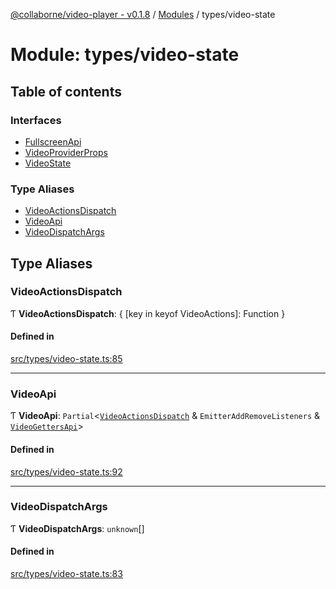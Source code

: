 [@collaborne/video-player - v0.1.8](/docs/../README.md) / [Modules](/docs/modules.md) / types/video-state

# Module: types/video-state

## Table of contents

### Interfaces

- [FullscreenApi](/docs/interfaces/types_video_state.FullscreenApi.md)
- [VideoProviderProps](/docs/interfaces/types_video_state.VideoProviderProps.md)
- [VideoState](/docs/interfaces/types_video_state.VideoState.md)

### Type Aliases

- [VideoActionsDispatch](/docs/modules/types_video_state.md#videoactionsdispatch)
- [VideoApi](/docs/modules/types_video_state.md#videoapi)
- [VideoDispatchArgs](/docs/modules/types_video_state.md#videodispatchargs)

## Type Aliases

### VideoActionsDispatch

Ƭ **VideoActionsDispatch**: { [key in keyof VideoActions]: Function }

#### Defined in

[src/types/video-state.ts:85](https://github.com/Collaborne/video-player/blob/5338fe4/src/types/video-state.ts#L85)

___

### VideoApi

Ƭ **VideoApi**: `Partial`<[`VideoActionsDispatch`](/docs/modules/types_video_state.md#videoactionsdispatch) & `EmitterAddRemoveListeners` & [`VideoGettersApi`](/docs/modules/types_getters.md#videogettersapi)\>

#### Defined in

[src/types/video-state.ts:92](https://github.com/Collaborne/video-player/blob/5338fe4/src/types/video-state.ts#L92)

___

### VideoDispatchArgs

Ƭ **VideoDispatchArgs**: `unknown`[]

#### Defined in

[src/types/video-state.ts:83](https://github.com/Collaborne/video-player/blob/5338fe4/src/types/video-state.ts#L83)

